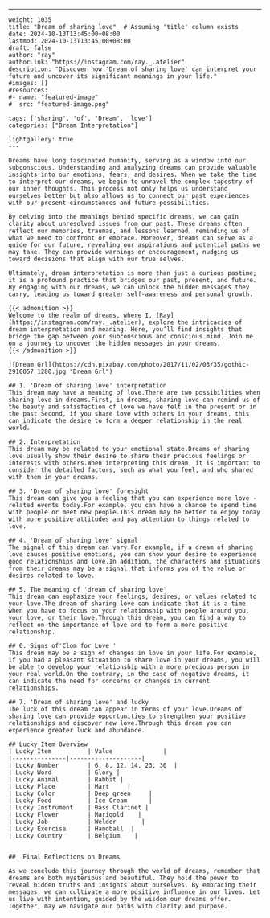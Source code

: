 ---
    weight: 1035
    title: "Dream of sharing love"  # Assuming 'title' column exists
    date: 2024-10-13T13:45:00+08:00
    lastmod: 2024-10-13T13:45:00+08:00
    draft: false
    author: "ray"
    authorLink: "https://instagram.com/ray._.atelier"
    description: "Discover how 'Dream of sharing love' can interpret your future and uncover its significant meanings in your life."
    #images: []
    #resources:
    #- name: "featured-image"
    #  src: "featured-image.png"
    
    tags: ['sharing', 'of', 'Dream', 'love']
    categories: ["Dream Interpretation"]
    
    lightgallery: true
    ---
    
    Dreams have long fascinated humanity, serving as a window into our subconscious. Understanding and analyzing dreams can provide valuable insights into our emotions, fears, and desires. When we take the time to interpret our dreams, we begin to unravel the complex tapestry of our inner thoughts. This process not only helps us understand ourselves better but also allows us to connect our past experiences with our present circumstances and future possibilities.
    
    By delving into the meanings behind specific dreams, we can gain clarity about unresolved issues from our past. These dreams often reflect our memories, traumas, and lessons learned, reminding us of what we need to confront or embrace. Moreover, dreams can serve as a guide for our future, revealing our aspirations and potential paths we may take. They can provide warnings or encouragement, nudging us toward decisions that align with our true selves.
    
    Ultimately, dream interpretation is more than just a curious pastime; it is a profound practice that bridges our past, present, and future. By engaging with our dreams, we can unlock the hidden messages they carry, leading us toward greater self-awareness and personal growth.
    
    {{< admonition >}}
    Welcome to the realm of dreams, where I, [Ray](https://instagram.com/ray._.atelier), explore the intricacies of dream interpretation and meaning. Here, you’ll find insights that bridge the gap between your subconscious and conscious mind. Join me on a journey to uncover the hidden messages in your dreams.
    {{< /admonition >}}
    
    ![Dream Grl](https://cdn.pixabay.com/photo/2017/11/02/03/35/gothic-2910057_1280.jpg "Dream Grl")
    
    ## 1. 'Dream of sharing love' interpretation
    This dream may have a meaning of love.There are two possibilities when sharing love in dreams.First, in dreams, sharing love can remind us of the beauty and satisfaction of love we have felt in the present or in the past.Second, if you share love with others in your dreams, this can indicate the desire to form a deeper relationship in the real world.
    
    ## 2. Interpretation
    This dream may be related to your emotional state.Dreams of sharing love usually show their desire to share their precious feelings or interests with others.When interpreting this dream, it is important to consider the detailed factors, such as what you feel, and who shared with them in your dreams.
    
    ## 3. 'Dream of sharing love' foresight
    This dream can give you a feeling that you can experience more love -related events today.For example, you can have a chance to spend time with people or meet new people.This dream may be better to enjoy today with more positive attitudes and pay attention to things related to love.
    
    ## 4. 'Dream of sharing love' signal
    The signal of this dream can vary.For example, if a dream of sharing love causes positive emotions, you can show your desire to experience good relationships and love.In addition, the characters and situations from their dreams may be a signal that informs you of the value or desires related to love.
    
    ## 5. The meaning of 'dream of sharing love'
    This dream can emphasize your feelings, desires, or values related to your love.The dream of sharing love can indicate that it is a time when you have to focus on your relationship with people around you, your love, or their love.Through this dream, you can find a way to reflect on the importance of love and to form a more positive relationship.
    
    ## 6. Signs of'Clom for Love '
    This dream may be a sign of changes in love in your life.For example, if you had a pleasant situation to share love in your dreams, you will be able to develop your relationship with a more precious person in your real world.On the contrary, in the case of negative dreams, it can indicate the need for concerns or changes in current relationships.
    
    ## 7. 'Dream of sharing love' and lucky
    The luck of this dream can appear in terms of your love.Dreams of sharing love can provide opportunities to strengthen your positive relationships and discover new love.Through this dream you can experience greater luck and abundance.
    
    ## Lucky Item Overview
    | Lucky Item          | Value              |
    |---------------|--------------------|
    | Lucky Number        | 6, 8, 12, 14, 23, 30  |
    | Lucky Word          | Glory |
    | Lucky Animal        | Rabbit |
    | Lucky Place         | Mart     |
    | Lucky Color         | Deep green     |
    | Lucky Food          | Ice Cream      |
    | Lucky Instrument    | Bass Clarinet |
    | Lucky Flower        | Marigold    |
    | Lucky Job           | Welder       |
    | Lucky Exercise      | Handball  |
    | Lucky Country       | Belgium    |
    
    
    ##  Final Reflections on Dreams
    
    As we conclude this journey through the world of dreams, remember that dreams are both mysterious and beautiful. They hold the power to reveal hidden truths and insights about ourselves. By embracing their messages, we can cultivate a more positive influence in our lives. Let us live with intention, guided by the wisdom our dreams offer. Together, may we navigate our paths with clarity and purpose.
    